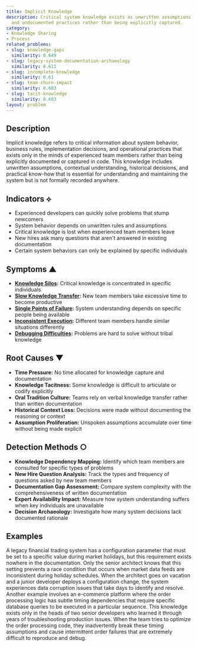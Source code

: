 ```yaml
---
title: Implicit Knowledge
description: Critical system knowledge exists as unwritten assumptions, tribal knowledge,
  and undocumented practices rather than being explicitly captured.
category:
- Knowledge Sharing
- Process
related_problems:
- slug: knowledge-gaps
  similarity: 0.649
- slug: legacy-system-documentation-archaeology
  similarity: 0.611
- slug: incomplete-knowledge
  similarity: 0.61
- slug: team-churn-impact
  similarity: 0.603
- slug: tacit-knowledge
  similarity: 0.603
layout: problem
---
```


## Description

Implicit knowledge refers to critical information about system behavior, business rules, implementation decisions, and operational practices that exists only in the minds of experienced team members rather than being explicitly documented or captured in code. This knowledge includes unwritten assumptions, contextual understanding, historical decisions, and practical know-how that is essential for understanding and maintaining the system but is not formally recorded anywhere.

## Indicators ⟡

- Experienced developers can quickly solve problems that stump newcomers
- System behavior depends on unwritten rules and assumptions
- Critical knowledge is lost when experienced team members leave
- New hires ask many questions that aren't answered in existing documentation
- Certain system behaviors can only be explained by specific individuals

## Symptoms ▲

- **[Knowledge Silos](knowledge-silos.md):** Critical knowledge is concentrated in specific individuals
- **[Slow Knowledge Transfer](slow-knowledge-transfer.md):** New team members take excessive time to become productive
- **[Single Points of Failure](single-points-of-failure.md):** System understanding depends on specific people being available
- **[Inconsistent Execution](inconsistent-execution.md):** Different team members handle similar situations differently
- **[Debugging Difficulties](debugging-difficulties.md):** Problems are hard to solve without tribal knowledge

## Root Causes ▼

- **Time Pressure:** No time allocated for knowledge capture and documentation
- **Knowledge Tacitness:** Some knowledge is difficult to articulate or codify explicitly
- **Oral Tradition Culture:** Teams rely on verbal knowledge transfer rather than written documentation
- **Historical Context Loss:** Decisions were made without documenting the reasoning or context
- **Assumption Proliferation:** Unspoken assumptions accumulate over time without being made explicit

## Detection Methods ○

- **Knowledge Dependency Mapping:** Identify which team members are consulted for specific types of problems
- **New Hire Question Analysis:** Track the types and frequency of questions asked by new team members
- **Documentation Gap Assessment:** Compare system complexity with the comprehensiveness of written documentation
- **Expert Availability Impact:** Measure how system understanding suffers when key individuals are unavailable
- **Decision Archaeology:** Investigate how many system decisions lack documented rationale

## Examples

A legacy financial trading system has a configuration parameter that must be set to a specific value during market holidays, but this requirement exists nowhere in the documentation. Only the senior architect knows that this setting prevents a race condition that occurs when market data feeds are inconsistent during holiday schedules. When the architect goes on vacation and a junior developer deploys a configuration change, the system experiences data corruption issues that take days to identify and resolve. Another example involves an e-commerce platform where the order processing logic has subtle timing dependencies that require specific database queries to be executed in a particular sequence. This knowledge exists only in the heads of two senior developers who learned it through years of troubleshooting production issues. When the team tries to optimize the order processing code, they inadvertently break these timing assumptions and cause intermittent order failures that are extremely difficult to reproduce and debug.